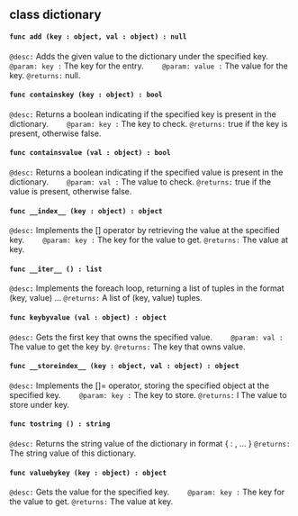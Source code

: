 ## class dictionary

#### ```func add (key : object, val : object) : null```


```@desc:``` Adds the given value to the dictionary under the specified key.
```    @param: key :``` The key for the entry.
```    @param: value :``` The value for the key.
```@returns:``` null.

#### ```func containskey (key : object) : bool```


```@desc:``` Returns a boolean indicating if the specified key is present in the dictionary.
```    @param: key :``` The key to check.
```@returns:``` true if the key is present, otherwise false.

#### ```func containsvalue (val : object) : bool```


```@desc:``` Returns a boolean indicating if the specified value is present in the dictionary.
```    @param: val :``` The value to check.
```@returns:``` true if the value is present, otherwise false.

#### ```func __index__ (key : object) : object```


```@desc:``` Implements the [] operator by retrieving the value at the specified key.
```    @param: key :``` The key for the value to get.
```@returns:``` The value at key.

#### ```func __iter__ () : list```


```@desc:``` Implements the foreach loop, returning a list of tuples in the format (key, value) ...
```@returns:``` A list of (key, value) tuples.

#### ```func keybyvalue (val : object) : object```


```@desc:``` Gets the first key that owns the specified value.
```    @param: val :``` The value to get the key by.
```@returns:``` The key that owns value.

#### ```func __storeindex__ (key : object, val : object) : object```


```@desc:``` Implements the []= operator, storing the specified object at the specified key.
```    @param: key :``` The key to store.
```@returns:``` l The value to store under key.

#### ```func tostring () : string```


```@desc:``` Returns the string value of the dictionary in format { <key> : <value>, ... }
```@returns:``` The string value of this dictionary.

#### ```func valuebykey (key : object) : object```


```@desc:``` Gets the value for the specified key.
```    @param: key :``` The key for the value to get.
```@returns:``` The value at key.

